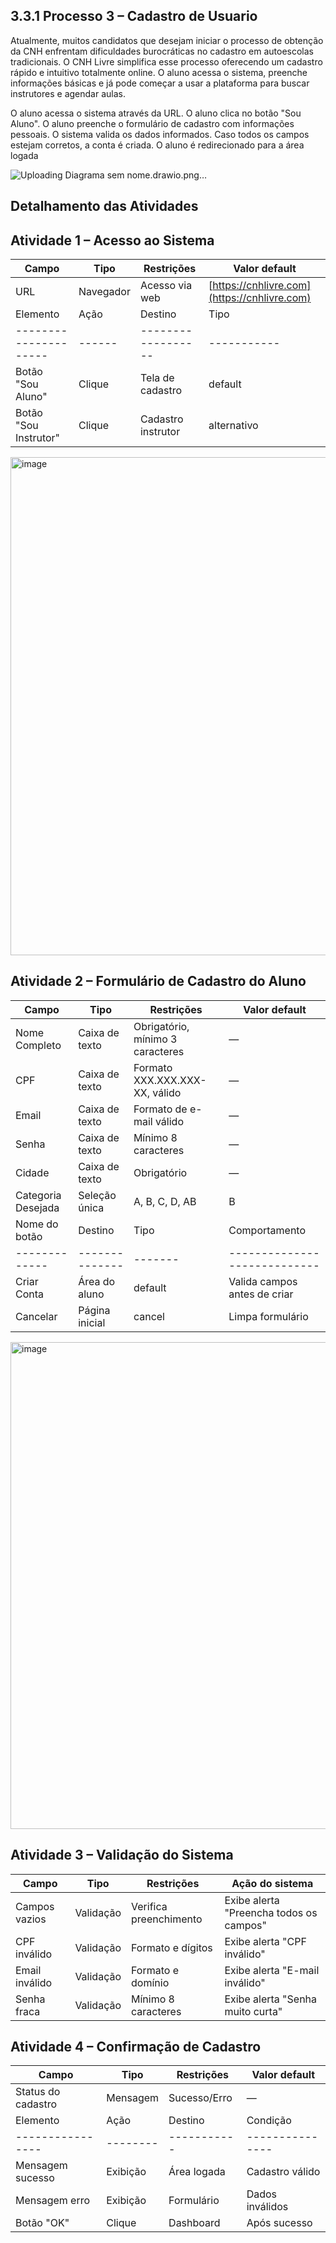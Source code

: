 


## 3.3.1 Processo 3 – Cadastro de Usuario

Atualmente, muitos candidatos que desejam iniciar o processo de obtenção da CNH enfrentam dificuldades burocráticas no cadastro em autoescolas tradicionais. O CNH Livre simplifica esse processo oferecendo um cadastro rápido e intuitivo totalmente online. O aluno acessa o sistema, preenche informações básicas e já pode começar a usar a plataforma para buscar instrutores e agendar aulas. 
 
O aluno acessa o sistema através da URL. O aluno clica no botão "Sou Aluno". O aluno preenche o formulário de cadastro com informações pessoais. O sistema valida os dados informados. Caso todos os campos estejam corretos, a conta é criada. O aluno é redirecionado para a área logada 
 

![Uploading Diagrama sem nome.drawio.png…]()



## Detalhamento das Atividades
## Atividade 1 – Acesso ao Sistema
| Campo | Tipo      | Restrições     | Valor default                                |
| ----- | --------- | -------------- | -------------------------------------------- |
| URL   | Navegador | Acesso via web | [https://cnhlivre.com](https://cnhlivre.com) |
| Elemento              | Ação   | Destino            | Tipo        |
| --------------------- | ------ | ------------------ | ----------- |
| Botão "Sou Aluno"     | Clique | Tela de cadastro   | default     |
| Botão "Sou Instrutor" | Clique | Cadastro instrutor | alternativo |

<img width="1139" height="797" alt="image" src="https://github.com/user-attachments/assets/cd91827b-3b70-4d4f-8b0b-ea28027de987" />


## Atividade 2 – Formulário de Cadastro do Aluno

| Campo              | Tipo           | Restrições                       | Valor default |
| ------------------ | -------------- | -------------------------------- | ------------- |
| Nome Completo      | Caixa de texto | Obrigatório, mínimo 3 caracteres | —             |
| CPF                | Caixa de texto | Formato XXX.XXX.XXX-XX, válido   | —             |
| Email              | Caixa de texto | Formato de e-mail válido         | —             |
| Senha              | Caixa de texto | Mínimo 8 caracteres              | —             |
| Cidade             | Caixa de texto | Obrigatório                      | —             |
| Categoria Desejada | Seleção única  | A, B, C, D, AB                   | B             |
| Nome do botão | Destino        | Tipo    | Comportamento                |
| ------------- | -------------- | ------- | ---------------------------- |
| Criar Conta   | Área do aluno  | default | Valida campos antes de criar |
| Cancelar      | Página inicial | cancel  | Limpa formulário             |
<img width="1137" height="779" alt="image" src="https://github.com/user-attachments/assets/b3eb4b28-c558-4c04-874d-23a063d66362" />

## Atividade 3 – Validação do Sistema
| Campo          | Tipo      | Restrições             | Ação do sistema                         |
| -------------- | --------- | ---------------------- | --------------------------------------- |
| Campos vazios  | Validação | Verifica preenchimento | Exibe alerta "Preencha todos os campos" |
| CPF inválido   | Validação | Formato e dígitos      | Exibe alerta "CPF inválido"             |
| Email inválido | Validação | Formato e domínio      | Exibe alerta "E-mail inválido"          |
| Senha fraca    | Validação | Mínimo 8 caracteres    | Exibe alerta "Senha muito curta"        |

## Atividade 4 – Confirmação de Cadastro
| Campo              | Tipo     | Restrições   | Valor default |
| ------------------ | -------- | ------------ | ------------- |
| Status do cadastro | Mensagem | Sucesso/Erro | —             |
| Elemento         | Ação     | Destino     | Condição        |
| ---------------- | -------- | ----------- | --------------- |
| Mensagem sucesso | Exibição | Área logada | Cadastro válido |
| Mensagem erro    | Exibição | Formulário  | Dados inválidos |
| Botão "OK"       | Clique   | Dashboard   | Após sucesso    |
